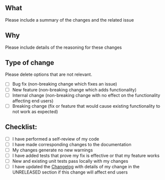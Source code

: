 ## What

Please include a summary of the changes and the related issue

## Why

Please include details of the reasoning for these changes

## Type of change

Please delete options that are not relevant.

- [ ] Bug fix (non-breaking change which fixes an issue)
- [ ] New feature (non-breaking change which adds functionality)
- [ ] Internal change (non-breaking change with no effect on the functionality affecting end users)
- [ ] Breaking change (fix or feature that would cause existing functionality to not work as expected)

## Checklist:

- [ ] I have performed a self-review of my code
- [ ] I have made corresponding changes to the documentation
- [ ] My changes generate no new warnings
- [ ] I have added tests that prove my fix is effective or that my feature works
- [ ] New and existing unit tests pass locally with my changes
- [ ] I have updated the [Changelog](../CHANGELOG.MD) with details of my change in the UNRELEASED section if this change will affect end users